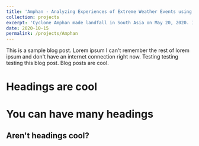 ```yaml
---
title: 'Amphan - Analyzing Experiences of Extreme Weather Events using Online Data'
collection: projects
excerpt: 'Cyclone Amphan made landfall in South Asia on May 20, 2020. It was the most damaging storm in the history of the Indian Ocean, rendering hundreds of thousands of people homeless, ravaging agricultural lands and causing billions of dollars in damage. How were people affected by the storm? What were the responses of individuals, governments, corporates and NGOs? How was it covered by local, national and international media, as opposed to individuals’ accounts? Who has created the dominant narratives of Cyclone Amphan; and whose voices go unheard? We aim to use online data – such as Twitter posts, news headlines and research publications – to analyze people’s experiences of Cyclone Amphan.'
date: 2020-10-15
permalink: /projects/Amphan
---
```


This is a sample blog post. Lorem ipsum I can't remember the rest of lorem ipsum and don't have an internet connection right now. Testing testing testing this blog post. Blog posts are cool.

Headings are cool
======

You can have many headings
======

Aren't headings cool?
------